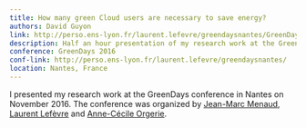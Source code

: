 ```yaml
---
title: How many green Cloud users are necessary to save energy?
authors: David Guyon
link: http://perso.ens-lyon.fr/laurent.lefevre/greendaysnantes/GreenDays_davidguyon.pdf
description: Half an hour presentation of my research work at the GreenDays16 conference 
conference: GreenDays 2016
conf-link: http://perso.ens-lyon.fr/laurent.lefevre/greendaysnantes/
location: Nantes, France
---
```

I presented my research work at the GreenDays conference in Nantes on November 2016. The conference was organized by [Jean-Marc Menaud](http://menaud.fr/), [Laurent Lefèvre](http://perso.ens-lyon.fr/laurent.lefevre/) and [Anne-Cécile Orgerie](http://people.irisa.fr/Anne-Cecile.Orgerie/). 

